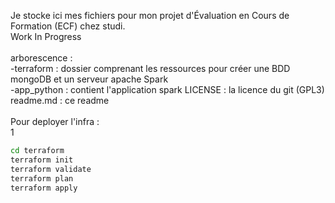 Je stocke ici mes fichiers pour mon projet d'Évaluation en Cours de Formation (ECF) chez studi.<br>
Work In Progress<br>
<br>
arborescence : <br>
-terraform : dossier comprenant les ressources pour créer une BDD mongoDB et un serveur apache Spark<br>
-app_python : contient l'application spark
LICENSE : la licence du git (GPL3)<br>
readme.md : ce readme<br>
<br>
Pour deployer l'infra :<br>1
<br>

```bash
cd terraform
terraform init
terraform validate
terraform plan
terraform apply
```
